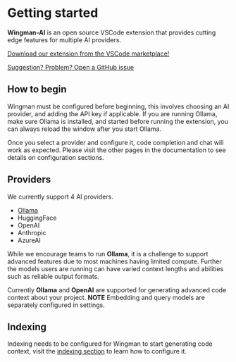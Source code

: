 # Getting started

**Wingman-AI** is an open source VSCode extension that provides cutting edge features for multiple AI providers.

[Download our extension from the VSCode marketplace!](https://marketplace.visualstudio.com/items?itemName=WingMan.wing-man)

[Suggestion? Problem? Open a GitHub issue](https://github.com/RussellCanfield/wingman-ai)

## How to begin

Wingman must be configured before beginning, this involves choosing an AI provider, and adding the API key if applicable.
If you are running Ollama, make sure Ollama is installed, and started before running the extension, you can always reload the window after you start Ollama.

Once you select a provider and configure it, code completion and chat will work as expected. Please visit the other pages in the documentation to see details on configuration sections.

## Providers

We currently support 4 AI providers.

-   [Ollama](https://ollama.ai/)
-   HuggingFace
-   OpenAI
-   Anthropic
-   AzureAI

While we encourage teams to run **Ollama**, it is a challenge to support advanced features due to most machines having limited compute.
Further the models users are running can have varied context lengths and abilities such as reliable output formats.

Currently **Ollama** and **OpenAI** are supported for generating advanced code context about your project. **NOTE** Embedding and query models are separately configured in settings.

## Indexing

Indexing needs to be configured for Wingman to start generating code context, visit the [indexing section]('./indexing') to learn how to configure it.